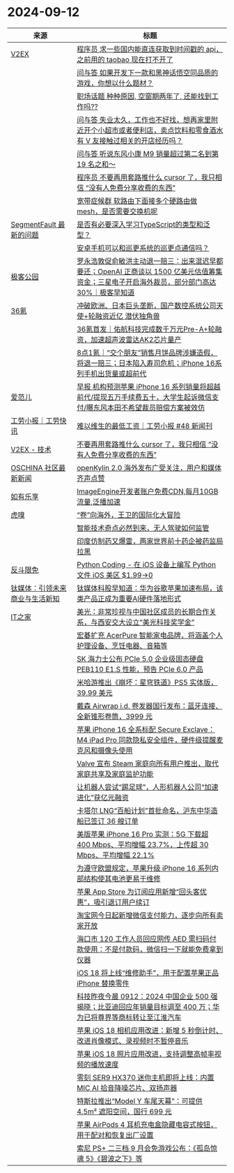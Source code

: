 ﻿# 2024-09-12

|来源|标题|
|---|---|
|[V2EX](https://www.v2ex.com/index.xml)|[ 程序员 求一些国内能直连获取到时间戳的 api，之前用的 taobao 现在打不开了](https://www.v2ex.com/t/1072182#reply12)|
||[ 问与答 如果开发下一款和黑神话悟空同品质的游戏，你想以什么题材？](https://www.v2ex.com/t/1072180#reply22)|
||[ 职场话题 种种原因, 空窗期两年了, 还能找到工作吗??](https://www.v2ex.com/t/1072178#reply11)|
||[ 问与答 失业太久，工作也不好找，想再家里附近开个小超市或者便利店，卖点饮料和零食酒水有 V 友接触过相关的开店经历吗？](https://www.v2ex.com/t/1072171#reply23)|
||[ 问与答 听说东风小康 M9 销量超过第二名到第 19 名之和～](https://www.v2ex.com/t/1072170#reply12)|
||[ 程序员 不要再用套路推什么 cursor 了，我只相信 “没有人免费分享收费的东西”](https://www.v2ex.com/t/1072166#reply44)|
||[ 宽带症候群 软路由下面接多个硬路由做 mesh，是否需要交换机呢](https://www.v2ex.com/t/1072165#reply13)|
|[SegmentFault 最新的问题](https://segmentfault.com/feeds/questions)|[是否有必要深入学习TypeScript的类型和泛型？](https://segmentfault.com/q/1010000045265505)|
||[安卓手机可以和巡更系统的巡更点通信吗？](https://segmentfault.com/q/1010000045265471)|
|[极客公园](http://www.geekpark.net/rss)|[罗永浩敦促俞敏洪主动退一赔三：出来混迟早都要还；OpenAI 正商谈以 1500 亿美元估值筹集资金；三星电子开启海外裁员，部分部门高达 30%｜极客早知道](http://www.geekpark.net/news/340536)|
|[36氪](https://36kr.com/feed)|[冲破欧洲、日本巨头垄断，国产数控系统公司天使+轮融资近亿 潜伏独角兽](https://36kr.com/p/2944097392499329?f=rss)|
||[36氪首发｜佑航科技完成数千万元Pre-A+轮融资，加速超声波雷达AK2芯片量产](https://36kr.com/p/2945390443584137?f=rss)|
||[8点1氪｜“交个朋友”销售月饼品牌涉嫌造假，将退一赔三；日本陷入寿司危机；iPhone 16系列手机出货量或超前代](https://36kr.com/p/2946290717366917?f=rss)|
|[爱范儿](https://plink.anyfeeder.com/ifanr)|[早报 机构预测苹果 iPhone 16 系列销量将超越前代/提现五万手续费五十，大学生起诉微信支付/曝东风本田不希望裁员赔偿方案被效仿](https://www.ifanr.com/1599214?utm_source=rss&utm_medium=rss&utm_campaign=)|
|[工劳小报｜工劳快讯](https://newsletter.laborinfocn.com/rss)|[难以维生的最低工资｜工劳小报 #48 新闻刊](https://feed.laborinfocn7.com/issue48-news/)|
|[V2EX - 技术](https://www.v2ex.com/feed/tab/tech.xml)|[不要再用套路推什么 cursor 了，我只相信 “没有人免费分享收费的东西”](https://www.v2ex.com/t/1072166#reply43)|
|[OSCHINA 社区最新新闻](https://www.oschina.net/news/rss)|[openKylin 2.0 海外发布广受关注，用户和媒体齐声点赞](https://www.oschina.net/news/311564)|
|[如有乐享](https://51.ruyo.net/feed)|[ImageEngine开发者账户免费CDN,每月10GB流量,泛播加速](https://51.ruyo.net/18751.html)|
|[虎嗅](https://plink.anyfeeder.com/huxiu)|[“卷”向海外，王卫的国际化大冒险](https://www.huxiu.com/article/3458852.html?f=rss)|
||[智能技术奇点必然到来，无人驾驶如何监管](https://www.huxiu.com/article/3457985.html?f=rss)|
||[印度仿制药又爆雷，两家世界前十药企被药监局拉黑](https://www.huxiu.com/article/3457104.html?f=rss)|
|[反斗限免](https://free.apprcn.com/feed/)|[Python Coding - 在 iOS 设备上编写 Python 文件 iOS 美区 $1.99→0 ](https://free.apprcn.com/python-coding-3/)|
|[钛媒体：引领未来商业与生活新知](https://plink.anyfeeder.com/tmtpost)|[钛媒体科股早知道：华为谷歌苹果加速布局，该类产品正成为重要AI硬件落地形式](https://www.tmtpost.com/7247464.html)|
|[IT之家](https://www.ithome.com/rss/)|[美光：非常珍视与中国社区成员的长期合作关系，与西安交大设立“美光科技奖学金”](https://www.ithome.com/0/795/245.htm)|
||[宏碁扩充 AcerPure 智能家电品牌，将涵盖个人护理设备、烹饪电器、音箱等](https://www.ithome.com/0/795/243.htm)|
||[SK 海力士公布 PCIe 5.0 企业级固态硬盘 PEB110 E1.S 性能，预告 PCIe 6.0 产品](https://www.ithome.com/0/795/242.htm)|
||[米哈游推出《崩坏：星穹铁道》PS5 实体版，39.99 美元](https://www.ithome.com/0/795/241.htm)|
||[戴森 Airwrap i.d. 卷发器国行发布：蓝牙连接、全新锥形卷筒，3999 元](https://www.ithome.com/0/795/240.htm)|
||[苹果 iPhone 16 全系标配 Secure Exclave：M4 iPad Pro 同款隐私安全组件，硬件级提醒麦克风和摄像头使用](https://www.ithome.com/0/795/238.htm)|
||[Valve 宣布 Steam 家庭向所有用户推出，取代家庭共享及家庭监护功能](https://www.ithome.com/0/795/237.htm)|
||[让机器人尝试“踢足球”，人形机器人公司“加速进化”获亿元融资](https://www.ithome.com/0/795/236.htm)|
||[卡塔尔 LNG“百船计划”首批命名，沪东中华造船已签订 36 艘订单](https://www.ithome.com/0/795/235.htm)|
||[美版苹果 iPhone 16 Pro 实测：5G 下载超 400 Mbps、平均增幅 23.7%，上传超 30 Mbps、平均增幅 22.1%](https://www.ithome.com/0/795/234.htm)|
||[为遵守欧盟规定，苹果升级 iPhone 16 系列内部结构使其电池更易于维修](https://www.ithome.com/0/795/233.htm)|
||[苹果 App Store 为订阅应用新增“回头客优惠”，吸引退订用户续订](https://www.ithome.com/0/795/232.htm)|
||[淘宝网今日起新增微信支付能力，逐步向所有卖家开放](https://www.ithome.com/0/795/230.htm)|
||[海口市 120 工作人员回应网传 AED 需扫码付款使用：不是付款码，微信扫一下就能免费拿到仪器](https://www.ithome.com/0/795/228.htm)|
||[iOS 18 将上线“维修助手”，用于配置苹果正品 iPhone 替换零件](https://www.ithome.com/0/795/227.htm)|
||[科技昨夜今晨 0912：2024 中国企业 500 强揭晓；比亚迪回应年销量目标调至 400 万；华为已将尊界等商标转让至江淮汽车](https://www.ithome.com/0/795/226.htm)|
||[苹果 iOS 18 相机应用改进：新增 5 秒倒计时、改进肖像模式、录视频时不暂停音乐](https://www.ithome.com/0/795/225.htm)|
||[苹果 iOS 18 照片应用改进，支持调整高帧率视频的播放速度](https://www.ithome.com/0/795/224.htm)|
||[零刻 SER9 HX370 迷你主机即将上线：内置 MIC AI 拾音降噪芯片、双扬声器](https://www.ithome.com/0/795/223.htm)|
||[特斯拉推出“Model Y 车尾天幕”：可提供 4.5m² 遮阳空间，国行 699 元](https://www.ithome.com/0/795/222.htm)|
||[苹果 AirPods 4 耳机充电盒隐藏电容式按钮，用于配对和恢复出厂设置](https://www.ithome.com/0/795/221.htm)|
||[索尼 PS+ 二三档 9 月会免游戏公布：《孤岛惊魂 5》《碧波之下》等](https://www.ithome.com/0/795/220.htm)|
